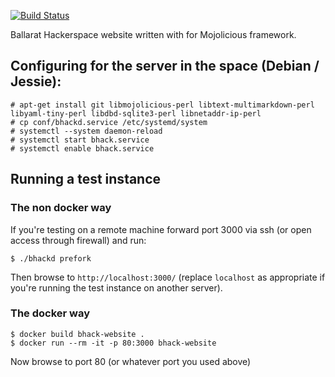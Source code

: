 [![Build Status](https://travis-ci.org/ballarat-hackerspace/website.svg?branch=master)](https://travis-ci.org/ballarat-hackerspace/website)

Ballarat Hackerspace website written with for Mojolicious framework.

## Configuring for the server in the space (Debian / Jessie):

```
# apt-get install git libmojolicious-perl libtext-multimarkdown-perl libyaml-tiny-perl libdbd-sqlite3-perl libnetaddr-ip-perl
# cp conf/bhackd.service /etc/systemd/system
# systemctl --system daemon-reload
# systemctl start bhack.service
# systemctl enable bhack.service
```

## Running a test instance

### The non docker way

If you're testing on a remote machine forward port 3000 via ssh (or open access through firewall) and
run:

```
$ ./bhackd prefork
```

Then browse to `http://localhost:3000/` (replace `localhost` as appropriate if you're running the
test instance on another server).

### The docker way

```
$ docker build bhack-website .
$ docker run --rm -it -p 80:3000 bhack-website
```

Now browse to port 80 (or whatever port you used above)
